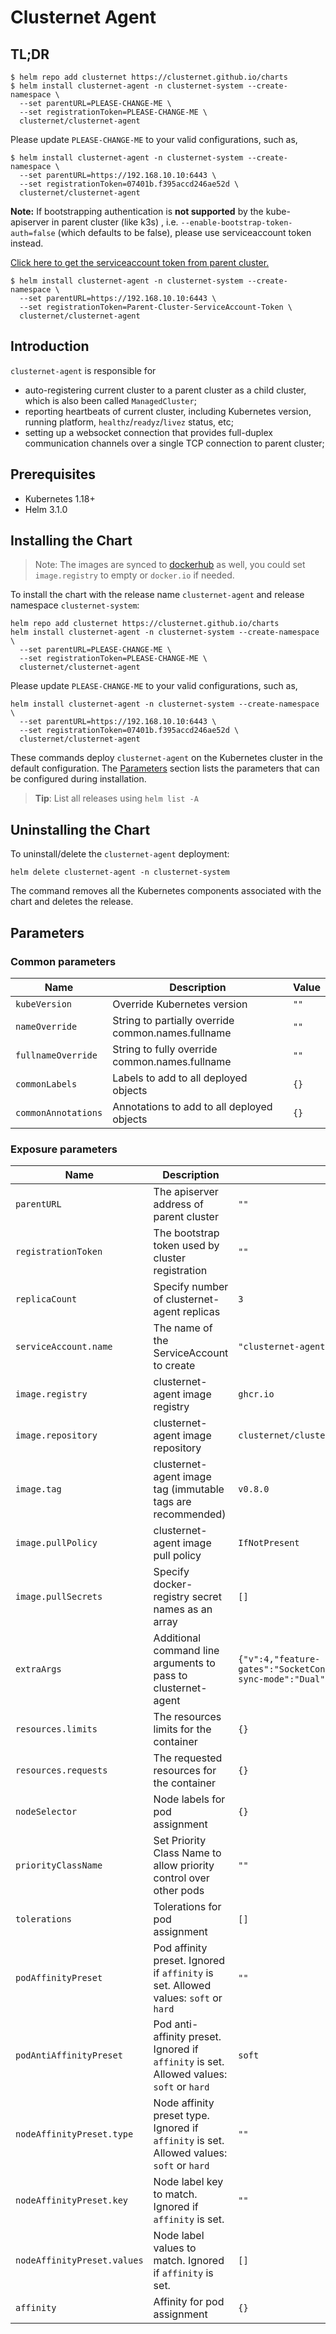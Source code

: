 # Clusternet Agent

## TL;DR

```console
$ helm repo add clusternet https://clusternet.github.io/charts
$ helm install clusternet-agent -n clusternet-system --create-namespace \
  --set parentURL=PLEASE-CHANGE-ME \
  --set registrationToken=PLEASE-CHANGE-ME \
  clusternet/clusternet-agent
```

Please update `PLEASE-CHANGE-ME` to your valid configurations, such as,

```console
$ helm install clusternet-agent -n clusternet-system --create-namespace \
  --set parentURL=https://192.168.10.10:6443 \
  --set registrationToken=07401b.f395accd246ae52d \
  clusternet/clusternet-agent
```

**Note:** If bootstrapping authentication is **not supported** by the kube-apiserver in parent cluster (like k3s) , i.e. `--enable-bootstrap-token-auth=false` (which defaults to be false), please use serviceaccount token instead.

[Click here to get the serviceaccount token from parent cluster.](../clusternet-hub/README.md#get-serviceaccount-token-from-parent-cluster)

```console
$ helm install clusternet-agent -n clusternet-system --create-namespace \
  --set parentURL=https://192.168.10.10:6443 \
  --set registrationToken=Parent-Cluster-ServiceAccount-Token \
  clusternet/clusternet-agent
```

## Introduction

`clusternet-agent` is responsible for

- auto-registering current cluster to a parent cluster as a child cluster, which is also been called `ManagedCluster`;
- reporting heartbeats of current cluster, including Kubernetes version, running platform, `healthz`/`readyz`/`livez`
  status, etc;
- setting up a websocket connection that provides full-duplex communication channels over a single TCP connection to
  parent cluster;

## Prerequisites

- Kubernetes 1.18+
- Helm 3.1.0

## Installing the Chart

> Note:
> The images are synced to [dockerhub](https://hub.docker.com/u/clusternet) as well,
> you could set `image.registry` to empty or `docker.io` if needed.

To install the chart with the release name `clusternet-agent` and release namespace `clusternet-system`:

```console
helm repo add clusternet https://clusternet.github.io/charts
helm install clusternet-agent -n clusternet-system --create-namespace \
  --set parentURL=PLEASE-CHANGE-ME \
  --set registrationToken=PLEASE-CHANGE-ME \
  clusternet/clusternet-agent
```

Please update `PLEASE-CHANGE-ME` to your valid configurations, such as,

```console
helm install clusternet-agent -n clusternet-system --create-namespace \
  --set parentURL=https://192.168.10.10:6443 \
  --set registrationToken=07401b.f395accd246ae52d \
  clusternet/clusternet-agent
```

These commands deploy `clusternet-agent` on the Kubernetes cluster in the default configuration.
The [Parameters](#parameters) section lists the parameters that can be configured during installation.

> **Tip**: List all releases using `helm list -A`

## Uninstalling the Chart

To uninstall/delete the `clusternet-agent` deployment:

```console
helm delete clusternet-agent -n clusternet-system
```

The command removes all the Kubernetes components associated with the chart and deletes the release.

## Parameters

### Common parameters

| Name                | Description                                        | Value |
| ------------------- | -------------------------------------------------- | ----- |
| `kubeVersion`       | Override Kubernetes version                        | `""`  |
| `nameOverride`      | String to partially override common.names.fullname | `""`  |
| `fullnameOverride`  | String to fully override common.names.fullname     | `""`  |
| `commonLabels`      | Labels to add to all deployed objects              | `{}`  |
| `commonAnnotations` | Annotations to add to all deployed objects         | `{}`  |

### Exposure parameters

| Name                        | Description                                                                               | Value                                                                                                     |
| --------------------------- | ----------------------------------------------------------------------------------------- | --------------------------------------------------------------------------------------------------------- |
| `parentURL`                 | The apiserver address of parent cluster                                                   | `""`                                                                                                      |
| `registrationToken`         | The bootstrap token used by cluster registration                                          | `""`                                                                                                      |
| `replicaCount`              | Specify number of clusternet-agent replicas                                               | `3`                                                                                                       |
| `serviceAccount.name`       | The name of the ServiceAccount to create                                                  | `"clusternet-agent"`                                                                                      |
| `image.registry`            | clusternet-agent image registry                                                           | `ghcr.io`                                                                                                 |
| `image.repository`          | clusternet-agent image repository                                                         | `clusternet/clusternet-agent`                                                                             |
| `image.tag`                 | clusternet-agent image tag (immutable tags are recommended)                               | `v0.8.0`                                                                                                  |
| `image.pullPolicy`          | clusternet-agent image pull policy                                                        | `IfNotPresent`                                                                                            |
| `image.pullSecrets`         | Specify docker-registry secret names as an array                                          | `[]`                                                                                                      |
| `extraArgs`                 | Additional command line arguments to pass to clusternet-agent                             | `{"v":4,"feature-gates":"SocketConnection=true,AppPusher=true,Recovery=true","cluster-sync-mode":"Dual"}` |
| `resources.limits`          | The resources limits for the container                                                    | `{}`                                                                                                      |
| `resources.requests`        | The requested resources for the container                                                 | `{}`                                                                                                      |
| `nodeSelector`              | Node labels for pod assignment                                                            | `{}`                                                                                                      |
| `priorityClassName`         | Set Priority Class Name to allow priority control over other pods                         | `""`                                                                                                      |
| `tolerations`               | Tolerations for pod assignment                                                            | `[]`                                                                                                      |
| `podAffinityPreset`         | Pod affinity preset. Ignored if `affinity` is set. Allowed values: `soft` or `hard`       | `""`                                                                                                      |
| `podAntiAffinityPreset`     | Pod anti-affinity preset. Ignored if `affinity` is set. Allowed values: `soft` or `hard`  | `soft`                                                                                                    |
| `nodeAffinityPreset.type`   | Node affinity preset type. Ignored if `affinity` is set. Allowed values: `soft` or `hard` | `""`                                                                                                      |
| `nodeAffinityPreset.key`    | Node label key to match. Ignored if `affinity` is set.                                    | `""`                                                                                                      |
| `nodeAffinityPreset.values` | Node label values to match. Ignored if `affinity` is set.                                 | `[]`                                                                                                      |
| `affinity`                  | Affinity for pod assignment                                                               | `{}`                                                                                                      |
